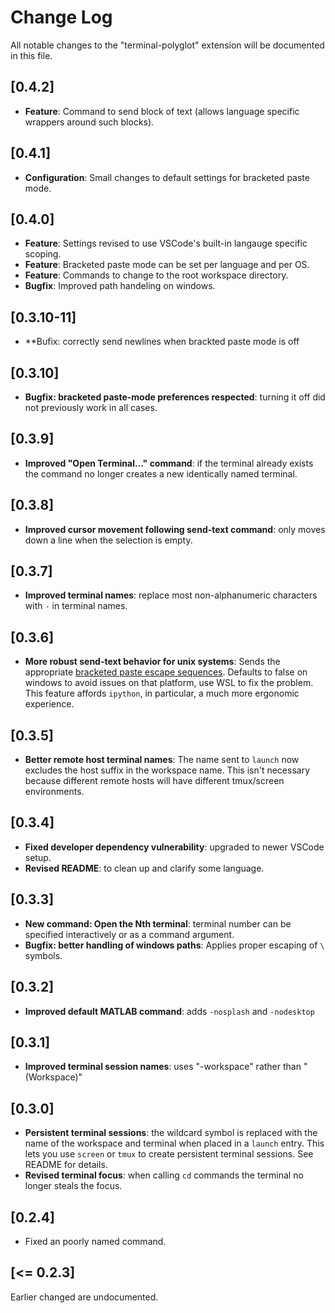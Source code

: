 # Change Log
All notable changes to the "terminal-polyglot" extension will be documented in this file.

## [0.4.2]
- **Feature**: Command to send block of text (allows language specific wrappers around such blocks).

## [0.4.1]
- **Configuration**: Small changes to default settings for bracketed paste mode.

## [0.4.0]
- **Feature**: Settings revised to use VSCode's built-in langauge specific
  scoping.
- **Feature**: Bracketed paste mode can be set per language and per OS.
- **Feature**: Commands to change to the root workspace directory.
- **Bugfix**: Improved path handeling on windows.

## [0.3.10-11]
- **Bufix: correctly send newlines when brackted paste mode is off

## [0.3.10]
- **Bugfix: bracketed paste-mode preferences respected**: turning it off
did not previously work in all cases.

## [0.3.9]
- **Improved "Open Terminal..." command**: if the terminal already exists
the command no longer creates a new identically named terminal.

## [0.3.8]
- **Improved cursor movement following send-text command**: only moves
down a line when the selection is empty.

## [0.3.7]
- **Improved terminal names**: replace most non-alphanumeric characters
with `-` in terminal names.

## [0.3.6]
- **More robust send-text behavior for unix systems**: Sends the appropriate
  [bracketed paste escape sequences](https://cirw.in/blog/bracketed-paste).
  Defaults to false on windows to avoid issues on that platform, use WSL to fix
  the problem. This feature affords `ipython`, in particular, a much more
  ergonomic experience.

## [0.3.5]

- **Better remote host terminal names**: The name sent to `launch` now excludes
  the host suffix in the workspace name. This isn't necessary because different
  remote hosts will have different tmux/screen environments.

## [0.3.4]

- **Fixed developer dependency vulnerability**: upgraded to newer VSCode
setup.
- **Revised README**: to clean up and clarify some language.

## [0.3.3]
- **New command: Open the Nth terminal**: terminal number can be specified interactively or as a command argument.
- **Bugfix: better handling of windows paths**: Applies proper escaping of `\` symbols.

## [0.3.2]
- **Improved default MATLAB command**: adds `-nosplash` and `-nodesktop`

## [0.3.1]
- **Improved terminal session names**: uses "-workspace" rather than " (Workspace)"

## [0.3.0]
- **Persistent terminal sessions**: the wildcard symbol is replaced with the name
  of the workspace and terminal when placed in a `launch` entry. This lets
  you use `screen` or `tmux` to create persistent terminal sessions.
  See README for details.
- **Revised terminal focus**: when calling `cd` commands the terminal no longer
  steals the focus.

## [0.2.4]
- Fixed an poorly named command.

## [<= 0.2.3]
Earlier changed are undocumented.
